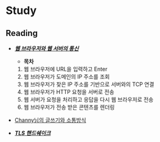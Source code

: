 Study
===

Reading
---
- ***[웹 브라우저와 웹 서버의 통신](https://aws.amazon.com/ko/blogs/korea/what-happens-when-you-type-a-url-into-your-browser/)***
  - **목차**
  1. 웹 브라우저에 URL을 입력하고 Enter
  2. 웹 브라우저가 도메인의 IP 주소를 조회
  3. 웹 브라우저가 찾은 IP 주소를 기반으로 서버와의 TCP 연결
  4. 웹 브라우저가 HTTP 요청을 서버로 전송
  5. 웹 서버가 요청을 처리하고 응답을 다시 웹 브라우저로 전송
  6. 웹 브라우저가 전송 받은 콘텐츠를 렌더링

- [Channy님의 글쓰기와 소통방식](http://channy.creation.net/blog/1620#comment-807601)

- ***[TLS 핸드쉐이크](https://www.cloudflare.com/ko-kr/learning/ssl/transport-layer-security-tls/)***
